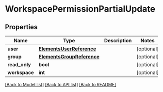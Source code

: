 # WorkspacePermissionPartialUpdate

## Properties

Name | Type | Description | Notes
------------ | ------------- | ------------- | -------------
**user** | [**ElementsUserReference**](ElementsUserReference.md) |  | [optional] 
**group** | [**ElementsGroupReference**](ElementsGroupReference.md) |  | [optional] 
**read_only** | **bool** |  | [optional] 
**workspace** | **int** |  | [optional] 

[[Back to Model list]](../#documentation-for-models) [[Back to API list]](../#documentation-for-api-endpoints) [[Back to README]](../)


